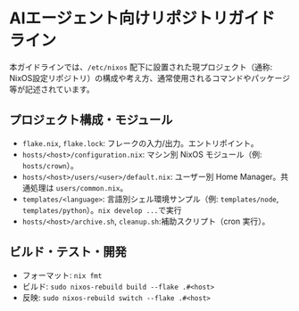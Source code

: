 # AIエージェント向けリポジトリガイドライン

本ガイドラインでは、`/etc/nixos` 配下に設置された現プロジェクト（通称: NixOS設定リポジトリ）の構成や考え方、通常使用されるコマンドやパッケージ等が記述されています。

## プロジェクト構成・モジュール

- `flake.nix`, `flake.lock`: フレークの入力/出力。エントリポイント。
- `hosts/<host>/configuration.nix`: マシン別 NixOS モジュール（例: `hosts/crown`）。
- `hosts/<host>/users/<user>/default.nix`: ユーザー別 Home Manager。共通処理は `users/common.nix`。
- `templates/<language>`: 言語別シェル環境サンプル（例: `templates/node`, `templates/python`）。`nix develop ...`で実行
- `hosts/<host>/archive.sh`, `cleanup.sh`:補助スクリプト（cron 実行）。

## ビルド・テスト・開発

- フォーマット: `nix fmt`
- ビルド: `sudo nixos-rebuild build --flake .#<host>`
- 反映: `sudo nixos-rebuild switch --flake .#<host>`
